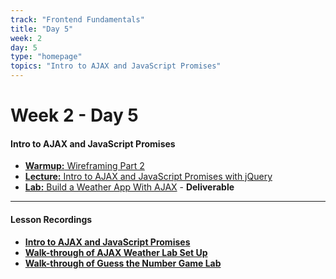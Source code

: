 ```yaml
---
track: "Frontend Fundamentals"
title: "Day 5"
week: 2
day: 5
type: "homepage"
topics: "Intro to AJAX and JavaScript Promises"
---
```



# Week 2 - Day 5

#### Intro to AJAX and JavaScript Promises

- [**Warmup:** Wireframing Part 2](/frontend-fundamentals/week-2/day-5/lecture-materials/wireframing-part-2/)
- [**Lecture:** Intro to AJAX and JavaScript Promises with jQuery](/frontend-fundamentals/week-2/day-5/lecture-materials/intro-to-ajax-and-javascript-promises/)
- [**Lab:** Build a Weather App With AJAX](/frontend-fundamentals/week-2/day-5/labs/build-a-weather-app-with-ajax/) - **Deliverable**

<hr>


#### Lesson Recordings

- [**Intro to AJAX and JavaScript Promises**](https://generalassembly.zoom.us/rec/share/TJTm84MCZ9RR3hWWC8fUuxy0MVtRKGf-pR8AaFNJVbU8h4n2mrzDnvI6NJEtlswn.5Ff2OxUZfhddh_gs?startTime=1614352711000)
- [**Walk-through of AJAX Weather Lab Set Up**](https://generalassembly.zoom.us/rec/share/TJTm84MCZ9RR3hWWC8fUuxy0MVtRKGf-pR8AaFNJVbU8h4n2mrzDnvI6NJEtlswn.5Ff2OxUZfhddh_gs?startTime=1614370093000)
- [**Walk-through of Guess the Number Game Lab**](https://generalassembly.zoom.us/rec/share/TJTm84MCZ9RR3hWWC8fUuxy0MVtRKGf-pR8AaFNJVbU8h4n2mrzDnvI6NJEtlswn.5Ff2OxUZfhddh_gs?startTime=1614372335000)


